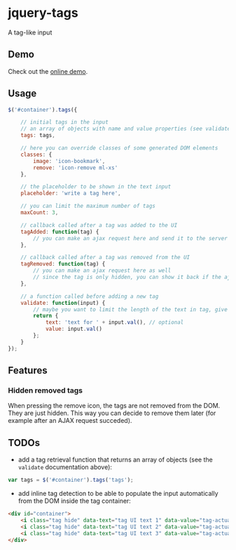 jquery-tags
===========

A tag-like input

Demo
----

Check out the [online demo](http://softwarescales.github.io/jquery-tags/).

Usage
-----

```js
$('#container').tags({

    // initial tags in the input
    // an array of objects with name and value properties (see validate below)
    tags: tags,

    // here you can override classes of some generated DOM elements
    classes: {
        image: 'icon-bookmark',
        remove: 'icon-remove ml-xs'
    },

    // the placeholder to be shown in the text input
    placeholder: 'write a tag here',

    // you can limit the maximum number of tags
    maxCount: 3,

    // callback called after a tag was added to the UI
    tagAdded: function(tag) {
        // you can make an ajax request here and send it to the server
    },

    // callback called after a tag was removed from the UI
    tagRemoved: function(tag) {
        // you can make an ajax request here as well
        // since the tag is only hidden, you can show it back if the ajax request failed
    },

    // a function called before adding a new tag
    validate: function(input) {
        // maybe you want to limit the length of the text in tag, give it a display text, translate it, format it, etc.
        return {
            text: 'text for ' + input.val(), // optional
            value: input.val()
        };
    }
});
```

Features
--------

### Hidden removed tags

When pressing the remove icon, the tags are not removed from the DOM. They are just hidden. This way you can decide to remove them later (for example after an AJAX request succeded).


TODOs
-----

- add a tag retrieval function that returns an array of objects (see the `validate` documentation above):

```js
var tags = $('#container').tags('tags');
```

- add inline tag detection to be able to populate the input automatically from the DOM inside the tag container:

```html
<div id="container">
    <i class="tag hide" data-text="tag UI text 1" data-value="tag-actual-value-1"/>
    <i class="tag hide" data-text="tag UI text 2" data-value="tag-actual-value-2"/>
    <i class="tag hide" data-text="tag UI text 3" data-value="tag-actual-value-3"/>
</div>
```

